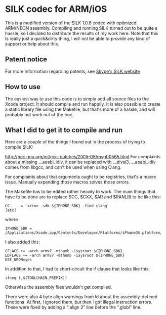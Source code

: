 # SILK codec for ARM/iOS

This is a modified version of the SILK 1.0.8 codec with optimized ARM/NEON assembly. Compiling and
running SILK turned out to be quite a hassle, so I decided to distribute the results of my work here.
Note that this is really just a quick&dirty thing, I will not be able to provide any kind of support
or help about this.

## Patent notice

For more information regarding patents, see [Skype's SILK website](https://developer.skype.com/silk/)

## How to use

The easiest way to use this code is to simply add all source files to the Xcode project. It should
compile and run happily. It is also possible to create a static library file using the Makefile,
but that's more of a hassle, and will probably not work out of the box.

##  What I did to get it to compile and run

Here are a couple of the things I found out in the process
of trying to compile SILK:

http://gcc.gnu.org/ml/gcc-patches/2005-08/msg00565.html
For complaints about a missing __aeabi_idiv, it can be
replaced with __divsi3. __aeabi_idiv comes from libgcc,
and can't be used when using Clang.

For complaints about that arguments ought to be registries,
that's a macro issue. Manually expanding those macros solves
those errors.

The Makefile has to be edited rather heavily to work.
The main things that have to be done are to replace $CC,
$CXX, $AR and $RANLIB to be like this:

    CC     = `xcrun -sdk ${IPHONE_SDK} -find clang`
    [etc]

where

    IPHONE_SDK = /Applications/Xcode.app/Contents/Developer/Platforms/iPhoneOS.platform/Developer/SDKs/iPhoneOS5.1.sdk

I also added this:

    CFLAGS += -arch armv7 -mthumb -isysroot ${IPHONE_SDK}
    LDFLAGS += -arch armv7 -mthumb -isysroot ${IPHONE_SDK}
    USE_NEON=yes

In addition to that, I had to short-circuit the if clause
that looks like this:

    ifneq (,$(TOOLCHAIN_PREFIX))

Otherwise the assembly files wouldn't get compiled.

There were also 4 byte align warnings from ld about the assembly-defined
functions. At first, I ignored them, but then I got illegal instruction
errors. These were fixed by adding a ".align 2" line before the ".globl"
line.

